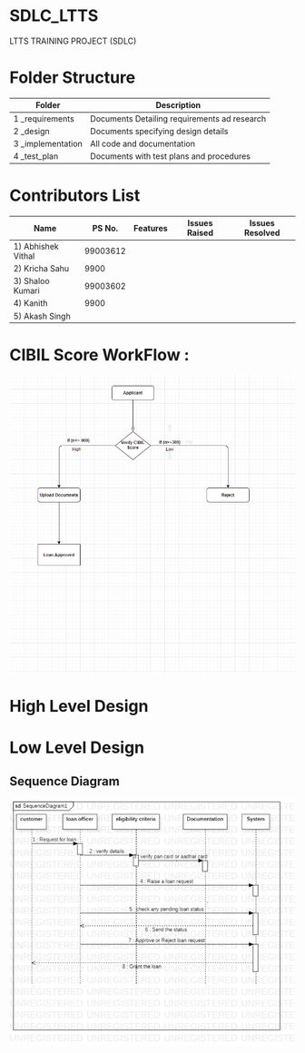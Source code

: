 # SDLC_LTTS
LTTS TRAINING PROJECT (SDLC)

# Folder Structure

Folder |  Description
------------- | -------------
1 _requirements | Documents Detailing requirements ad research
2 _design  | Documents specifying design details
3 _implementation | All code and documentation
4 _test_plan | Documents with test plans and procedures

# Contributors List

Name |  PS No. | Features | Issues Raised | Issues Resolved
---- | --------|--------- | --------------|------------------
1) Abhishek Vithal | 99003612||
2) Kricha Sahu | 9900||
3) Shaloo Kumari | 99003602||
4) Kanith | 9900||
5) Akash Singh |||

# CIBIL Score WorkFlow :
![alt text](https://github.com/99003612/SDLC_LTTS/blob/main/CIBIL%20SCORE%20WORKFLOW.png)

# High Level Design




# Low Level Design

## Sequence Diagram 
![alt text](https://github.com/99003612/SDLC_LTTS/blob/main/SequenceDiagram1.png)


